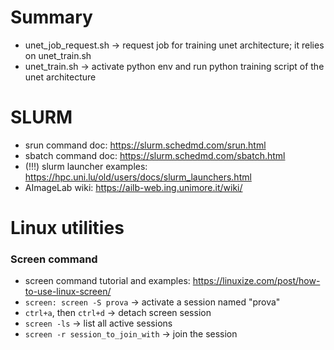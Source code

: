 # Summary
- unet_job_request.sh -> request job for training unet architecture; it relies on unet_train.sh
- unet_train.sh -> activate python env and run python training script of the unet architecture


# SLURM
- srun command doc: https://slurm.schedmd.com/srun.html
- sbatch command doc: https://slurm.schedmd.com/sbatch.html
- (!!!) slurm launcher examples: https://hpc.uni.lu/old/users/docs/slurm_launchers.html
- AImageLab wiki: https://ailb-web.ing.unimore.it/wiki/



# Linux utilities

### Screen command
- screen command tutorial and examples: https://linuxize.com/post/how-to-use-linux-screen/
- `screen: screen -S prova` -> activate a session named "prova"
- `ctrl+a`, then `ctrl+d` -> detach screen session
- `screen -ls` -> list all active sessions
- `screen -r session_to_join_with` -> join the session
